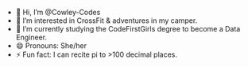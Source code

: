 - 👋 Hi, I’m @Cowley-Codes
- 👀 I’m interested in CrossFit & adventures in my camper.
- 🌱 I’m currently studying the CodeFirstGirls degree to become a Data Engineer.
- 😄 Pronouns: She/her
- ⚡ Fun fact: I can recite pi to >100 decimal places.
